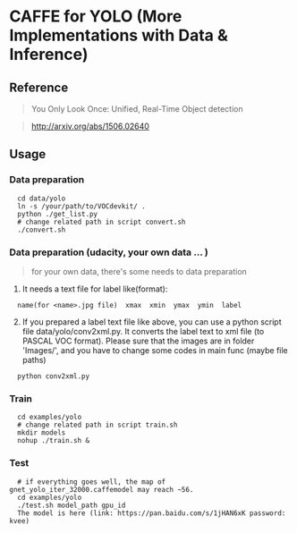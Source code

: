 # CAFFE for YOLO (More Implementations with Data & Inference)

## Reference

> You Only Look Once: Unified, Real-Time Object detection

> http://arxiv.org/abs/1506.02640

## Usage

### Data preparation
```Shell
  cd data/yolo
  ln -s /your/path/to/VOCdevkit/ .
  python ./get_list.py
  # change related path in script convert.sh
  ./convert.sh 
```

### Data preparation (udacity, your own data ... )

> for your own data, there's some needs to data preparation


  1. It needs a text file for label like(format):
  
  ```Shell
    name(for <name>.jpg file)  xmax  xmin  ymax  ymin  label
  ```
  
  
  2. If you prepared a label text file like above, you can use a python script file data/yolo/conv2xml.py.
     It converts the label text to xml file (to PASCAL VOC format).
     Please sure that the images are in folder 'Images/', and you have to change some codes in main func (maybe file paths)
        
  ```Shell
    python conv2xml.py
  ```

### Train
```Shell
  cd examples/yolo
  # change related path in script train.sh
  mkdir models
  nohup ./train.sh &
```

### Test
```Shell
  # if everything goes well, the map of gnet_yolo_iter_32000.caffemodel may reach ~56.
  cd examples/yolo
  ./test.sh model_path gpu_id
  The model is here (link: https://pan.baidu.com/s/1jHAN6xK password: kvee)
```
